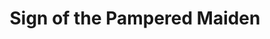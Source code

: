 ---
title: "Sign of the Pampered Maiden"
url: /santa-fe/sign-of-the-pampered-maiden/
shop: Kleidung
---